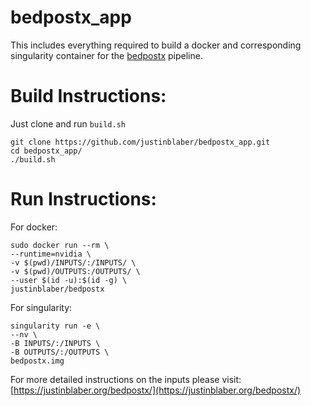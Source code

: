 # bedpostx_app
This includes everything required to build a docker and corresponding singularity container for the [bedpostx](https://github.com/justinblaber/bedpostx) pipeline.

# Build Instructions:
Just clone and run `build.sh`
```
git clone https://github.com/justinblaber/bedpostx_app.git
cd bedpostx_app/
./build.sh
```

# Run Instructions:
For docker:
```
sudo docker run --rm \
--runtime=nvidia \
-v $(pwd)/INPUTS/:/INPUTS/ \
-v $(pwd)/OUTPUTS:/OUTPUTS/ \
--user $(id -u):$(id -g) \
justinblaber/bedpostx
```
For singularity:
```
singularity run -e \
--nv \
-B INPUTS/:/INPUTS \
-B OUTPUTS/:/OUTPUTS \
bedpostx.img
```
For more detailed instructions on the inputs please visit: [https://justinblaber.org/bedpostx/](https://justinblaber.org/bedpostx/)
